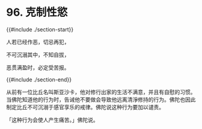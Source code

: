# 96. 克制性慾
{{#include ./section-start}}

人若已经作恶，切忌再犯，

不可沉溺其中，不知自拔，

恶贯满盈时，必定受苦报。

{{#include ./section-end}}

从前有一位比丘名叫斯亚沙卡，他对修行出家的生活不满意，并且有自慰的习惯。当佛陀知道他的行为时，告诫他不要做会导致他远离清淨修持的行为。佛陀也因此制定比丘不可沉溺于感官享乐的戒律。佛陀说这种行为要加以谴责。

「这种行为会使人产生痛苦。」佛陀说。

